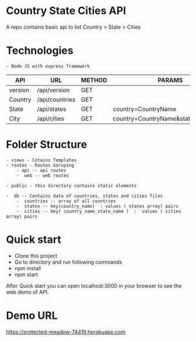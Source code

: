 # Country State Cities API
 A repo contains basic api to list Country > State > Cities


# Technologies
	- Node JS with express framework

| API | URL | METHOD | PARAMS |
| ------ | ------ | ------ | ------ |
| version | /api/version | GET |  |
| Country | /api/countries | GET |  |
| State | /api/states | GET | country=CountryName |
| City | /api/cities | GET | country=CountryName&state=StateName |


# Folder Structure
	- views - Cotains Templates
	- routes - Routes Goruping
		- api -- api routes
		-  web -- web routes

	- public - this directory contains static elements

	-  db -- Contains data of countries, states and cities files
		-  countries -- array of all countries
		-  states -- key(country_name)  : values ( states array) pairs
		-  cities -- key( country_name_state_name )  :  values ( cities array) pairs

# Quick start
 - Clone this project
 - Go to directory and run following commands
 - npm install
 - npm start

After Quick start you can open localhost:3000 in your browser to see the web demo of API.


# Demo URL
https://protected-meadow-74419.herokuapp.com
